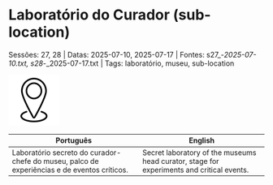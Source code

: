 
# Laboratório do Curador (sub-location)

Sessões: 27, 28 | Datas: 2025-07-10, 2025-07-17 | Fontes: s27_-_2025-07-10.txt, s28_-_2025-07-17.txt | Tags: laboratório, museu, sub-location

![Laboratório do Curador](blank.png)

| Português | English |
|-----------|---------|
| Laboratório secreto do curador-chefe do museu, palco de experiências e de eventos críticos. | Secret laboratory of the museums head curator, stage for experiments and critical events. |



















